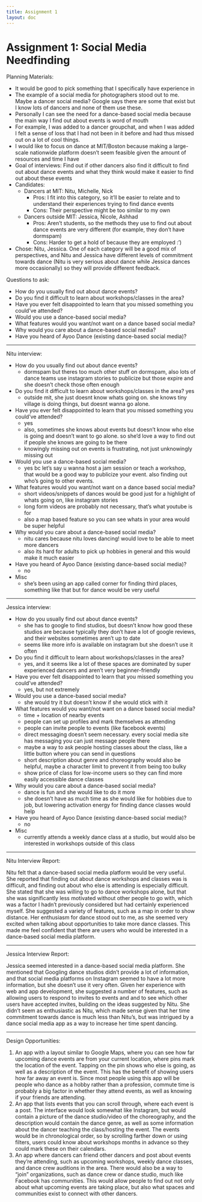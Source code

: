 ```yaml
---
title: Assignment 1
layout: doc
---
```


# Assignment 1: Social Media Needfinding

Planning Materials:

- It would be good to pick something that I specifically have experience in
- The example of a social media for photographers stood out to me. Maybe a dancer social media? Google says there are some that exist but I know lots of dancers and none of them use these.
- Personally I can see the need for a dance-based social media because the main way I find out about events is word of mouth
- For example, I was added to a dancer groupchat, and when I was added I felt a sense of loss that I had not been in it before and had thus missed out on a lot of cool things.
- I would like to focus on dance at MIT/Boston because making a large-scale nationwide platform doesn’t seem feasible given the amount of resources and time I have
- Goal of interviews: Find out if other dancers also find it difficult to find out about dance events and what they think would make it easier to find out about these events
- Candidates:
    - Dancers at MIT: Nitu, Michelle, Nick
        - Pros: I fit into this category, so it’ll be easier to relate and to understand their experiences trying to find dance events
        - Cons: Their perspective might be too similar to my own
    - Dancers outside MIT: Jessica, Nicole, Ashhad
        - Pros: Aren’t students, so the methods they use to find out about dance events are very different (for example, they don’t have dormspam)
        - Cons: Harder to get a hold of because they are employed :’)
- Chose: Nitu, Jessica. One of each category will be a good mix of perspectives, and Nitu and Jessica have different levels of commitment towards dance (Nitu is very serious about dance while Jessica dances more occasionally) so they will provide different feedback.

Questions to ask:
- How do you usually find out about dance events?
- Do you find it difficult to learn about workshops/classes in the area?
- Have you ever felt disappointed to learn that you missed something you could’ve attended?
- Would you use a dance-based social media?
- What features would you want/not want on a dance based social media?
- Why would you care about a dance-based social media?
- Have you heard of Ayoo Dance (existing dance-based social media)?

---

Nitu interview:
- How do you usually find out about dance events?
    - dormspam but theres too much other stuff on dormspam, also lots of dance teams use instagram stories to publicize but those expire and she doesn’t check those often enough
- Do you find it difficult to learn about workshops/classes in the area?
yes
    - outside mit, she just doesnt know whats going on. she knows tiny village is doing things, but doesnt wanna go alone.
- Have you ever felt disappointed to learn that you missed something you could’ve attended?
    - yes
    - also, sometimes she knows about events but doesn’t know who else is going and doesn’t want to go alone. so she’d love a way to find out if people she knows are going to be there
    - knowingly missing out on events is frustrating, not just unknowingly missing out
- Would you use a dance-based social media?
    - yes bc let’s say u wanna host a jam session or teach a workshop, that would be a good way to publicize your event. also finding out who’s going to other events. 
- What features would you want/not want on a dance based social media?
    - short videos/snippets of dances would be good just for a highlight of whats going on, like instagram stories
    - long form videos are probably not necessary, that’s what youtube is for
    - also a map based feature so you can see whats in your area would be super helpful
- Why would you care about a dance-based social media?
    - nitu cares because nitu loves dancing! would love to be able to meet more dancers
    - also its hard for adults to pick up hobbies in general and this would make it much easier
- Have you heard of Ayoo Dance (existing dance-based social media)?
    - no
- Misc
    - she’s been using an app called corner for finding third places, something like that but for dance would be very useful

---

Jessica interview:
- How do you usually find out about dance events?
    - she has to google to find studios, but doesn’t know how good these studios are because typically they don’t have a lot of google reviews, and their websites sometimes aren’t up to date
    - seems like more info is available on instagram but she doesn’t use it often
- Do you find it difficult to learn about workshops/classes in the area?
    - yes, and it seems like a lot of these spaces are dominated by super experienced dancers and aren’t very beginner-friendly
- Have you ever felt disappointed to learn that you missed something you could’ve attended?
    - yes, but not extremely
- Would you use a dance-based social media?
    - she would try it but doesn’t know if she would stick with it
- What features would you want/not want on a dance based social media?
    - time + location of nearby events
    - people can set up profiles and mark themselves as attending
    - people can invite people to events (like facebook events)
    - direct messaging doesn’t seem necessary. every social media site has messaging you can just message people there
    - maybe a way to ask people hosting classes about the class, like a little button where you can send in questions
    - short description about genre and choreography would also be helpful, maybe a character limit to prevent it from being too bulky
    - show price of class for low-income users so they can find more easily accessible dance classes
- Why would you care about a dance-based social media?
    - dance is fun and she would like to do it more
    - she doesn’t have as much time as she would like for hobbies due to job, but lowering activation energy for finding dance classes would help
- Have you heard of Ayoo Dance (existing dance-based social media)?
    - no
- Misc
    - currently attends a weekly dance class at a studio, but would also be interested in workshops outside of this class

---

Nitu Interview Report:

Nitu felt that a dance-based social media platform would be very useful. She reported that finding out about dance workshops and classes was is difficult, and finding out about who else is attending is especially difficult. She stated that she was willing to go to dance workshops alone, but that she was significantly less motivated without other people to go with, which was a factor I hadn’t previously considered but had certainly experienced myself. She suggested a variety of features, such as a map in order to show distance. Her enthusiasm for dance stood out to me, as she seemed very excited when talking about opportunities to take more dance classes. This made me feel confident that there are users who would be interested in a dance-based social media platform.

---

Jessica Interview Report:

Jessica seemed interested in a dance-based social media platform. She mentioned that Googling dance studios didn’t provide a lot of information, and that social media platforms on Instagram seemed to have a lot more information, but she doesn’t use it very often. Given her experience with web and app development, she suggested a number of features, such as allowing users to respond to invites to events and and to see which other users have accepted invites, building on the ideas suggested by Nitu. She didn’t seem as enthusiastic as Nitu, which made sense given that her time commitment towards dance is much less than Nitu’s, but was intrigued by a dance social media app as a way to increase her time spent dancing.

---

Design Opportunities:
1. An app with a layout similar to Google Maps, where you can see how far upcoming dance events are from your current location, where pins mark the location of the event. Tapping on the pin shows who else is going, as well as a description of the event. This has the benefit of showing users how far away an event is. Since most people using this app will be people who dance as a hobby rather than a profession, commute time is probably a big factor in whether they attend events, as well as knowing if your friends are attending.
2. An app that lists events that you can scroll through, where each event is a post. The interface would look somewhat like Instagram, but would contain a picture of the dance studio/video of the choreography, and the description would contain the dance genre, as well as some information about the dancer teaching the class/hosting the event. The events would be in chronological order, so by scrolling farther down or using filters, users could know about workshops months in advance so they could mark these on their calendars.
3. An app where dancers can friend other dancers and post about events they’re attending, such as upcoming workshops, weekly dance classes, and dance crew auditions in the area. There would also be a way to “join” organizations, such as dance crew or dance studio, much like Facebook has communities. This would allow people to find out not only about what upcoming events are taking place, but also what spaces and communities exist to connect with other dancers.